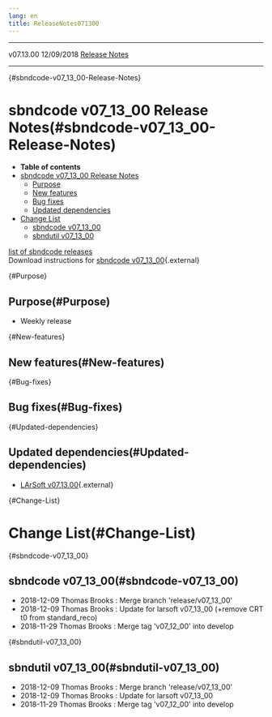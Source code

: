 ```yaml
---
lang: en
title: ReleaseNotes071300
---
```


  ----------- ------------ -- -- ------------------------------------------------------
  v07.13.00   12/09/2018         [Release Notes](ReleaseNotes071300.html)
  ----------- ------------ -- -- ------------------------------------------------------

{#sbndcode-v07_13_00-Release-Notes}

sbndcode v07\_13\_00 Release Notes(#sbndcode-v07_13_00-Release-Notes)
======================================================================================

-   **Table of contents**
-   [sbndcode v07\_13\_00 Release
    Notes](#sbndcode-v07_13_00-Release-Notes)
    -   [Purpose](#Purpose)
    -   [New features](#New-features)
    -   [Bug fixes](#Bug-fixes)
    -   [Updated dependencies](#Updated-dependencies)
-   [Change List](#Change-List)
    -   [sbndcode v07\_13\_00](#sbndcode-v07_13_00)
    -   [sbndutil v07\_13\_00](#sbndutil-v07_13_00)

[list of sbndcode
releases](List_of_SBND_code_releases.html)\
Download instructions for [sbndcode
v07\_13\_00](http://scisoft.fnal.gov/scisoft/bundles/sbnd/v07_13_00/sbndcode-v07_13_00.html){.external}

{#Purpose}

Purpose(#Purpose)
----------------------------------

-   Weekly release

{#New-features}

New features(#New-features)
--------------------------------------------

{#Bug-fixes}

Bug fixes(#Bug-fixes)
--------------------------------------

{#Updated-dependencies}

Updated dependencies(#Updated-dependencies)
------------------------------------------------------------

-   [LArSoft
    v07.13.00](https://cdcvs.fnal.gov/redmine/projects/larsoft/wiki/ReleaseNotes071300){.external}

{#Change-List}

Change List(#Change-List)
==========================================

{#sbndcode-v07_13_00}

sbndcode v07\_13\_00(#sbndcode-v07_13_00)
----------------------------------------------------------

-   2018-12-09 Thomas Brooks : Merge branch \'release/v07\_13\_00\'
-   2018-12-09 Thomas Brooks : Update for larsoft v07\_13\_00 (+remove
    CRT t0 from standard\_reco)
-   2018-11-29 Thomas Brooks : Merge tag \'v07\_12\_00\' into develop

{#sbndutil-v07_13_00}

sbndutil v07\_13\_00(#sbndutil-v07_13_00)
----------------------------------------------------------

-   2018-12-09 Thomas Brooks : Merge branch \'release/v07\_13\_00\'
-   2018-12-09 Thomas Brooks : Update for larsoft v07\_13\_00
-   2018-11-29 Thomas Brooks : Merge tag \'v07\_12\_00\' into develop
